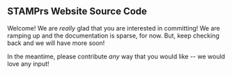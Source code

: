 ## STAMPrs Website Source Code

Welcome! We are _really_ glad that you are interested in committing! We are ramping up and the documentation is sparse, for now. But, keep checking back and we will have more soon!

In the meantime, please contribute _any_ way that you would like -- we would love any input!